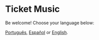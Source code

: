 # Ticket Music
Be welcome!
Choose your language below:

[Português](README-pt-BR.md), [Español](README-es-MX.md) or [English](README-en-US.md).
